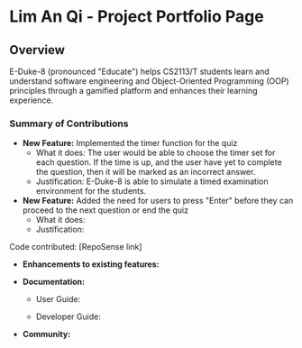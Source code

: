 # Lim An Qi - Project Portfolio Page

## Overview

E-Duke-8 (pronounced "Educate") helps CS2113/T students learn and understand software engineering and Object-Oriented Programming (OOP) principles through a gamified platform and enhances their learning experience. 

### Summary of Contributions

- **New Feature:** Implemented the timer function for the quiz
  - What it does: The user would be able to choose the timer set for each question. If the time is up, and the user have yet to complete the question, then it will be marked as an incorrect answer. 
  - Justification: E-Duke-8 is able to simulate a timed examination environment for the students. 
- **New Feature:** Added the need for users to press "Enter" before they can proceed to the next question or end the quiz
  - What it does: 
  - Justification: 

Code contributed: [RepoSense link]

- **Enhancements to existing features:**
 
- **Documentation:** 
  - User Guide: 
  
  - Developer Guide: 

- **Community:**
